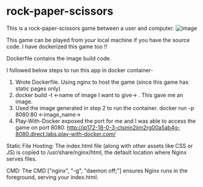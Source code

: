 # rock-paper-scissors

This is a rock-paper-scissors game between a user and computer.
![image](https://github.com/user-attachments/assets/49763480-f313-4979-bb0f-2f58345b7f72)

This game can be played from your local machine if you have the source code.
I have dockerized this game too !!

Dockerfile contains the image build code.

I followed below steps to run this app in docker container-

1) Wrote Dockerfile. Using nginx to host the game (since this game has static pages only)
2) docker build -t <-name of image I want to give-> . This gave me an image.
3) Used the image generated in step 2 to run the container. docker run -p 8080:80 <-image_name->
4) Play-With-Docker exposed the port for me and I was able to access the game on port 8080. http://ip172-18-0-3-ctsmn2iim2rg00a5ab4g-8080.direct.labs.play-with-docker.com/ 

Static File Hosting: The index.html file (along with other assets like CSS or JS) is copied to /usr/share/nginx/html, the default location where Nginx serves files.

CMD: The CMD ["nginx", "-g", "daemon off;"] ensures Nginx runs in the foreground, serving your index.html.

